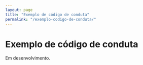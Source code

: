 ```yaml
---
layout: page
title: "Exemplo de código de conduta"
permalink: "/exemplo-codigo-de-conduta/"
---
```


# Exemplo de código de conduta

Em desenvolvimento.
